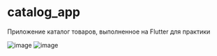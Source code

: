 # catalog_app
Приложение каталог товаров, выполненное на Flutter для практики

![image](https://user-images.githubusercontent.com/77233770/174722955-1ee72718-c91c-4dfe-b2df-55fcb6b2e97d.png)
![image](https://user-images.githubusercontent.com/77233770/174722919-5bc653a6-5834-4f61-b3af-cc0887a2aa8d.png)
